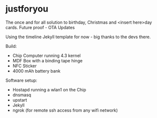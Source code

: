 # justforyou
The once and for all solution to birthday, Christmas and &lt;insert here>day cards. Future proof - OTA Updates

Using the timeline Jekyll template for now - big thanks to the devs there.

Build:
 - Chip Computer running 4.3 kernel
 - MDF Box with a binding tape hinge
 - NFC Sticker
 - 4000 mAh battery bank

Software setup:
 - Hostapd running a wlan1 on the Chip
 - dnsmasq
 - upstart
 - Jekyll
 - ngrok (for remote ssh access from any wifi network)
